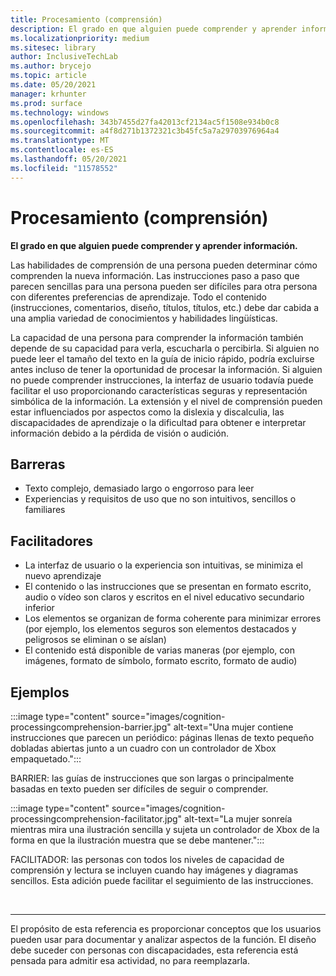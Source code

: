```yaml
---
title: Procesamiento (comprensión)
description: El grado en que alguien puede comprender y aprender información
ms.localizationpriority: medium
ms.sitesec: library
author: InclusiveTechLab
ms.author: brycejo
ms.topic: article
ms.date: 05/20/2021
manager: krhunter
ms.prod: surface
ms.technology: windows
ms.openlocfilehash: 343b7455d27fa42013cf2134ac5f1508e934b0c8
ms.sourcegitcommit: a4f8d271b1372321c3b45fc5a7a29703976964a4
ms.translationtype: MT
ms.contentlocale: es-ES
ms.lasthandoff: 05/20/2021
ms.locfileid: "11578552"
---
```

# <a name="processing-comprehension"></a>Procesamiento (comprensión)

**El grado en que alguien puede comprender y aprender información.**

Las habilidades de comprensión de una persona pueden determinar cómo comprenden la nueva información. Las instrucciones paso a paso que parecen sencillas para una persona pueden ser difíciles para otra persona con diferentes preferencias de aprendizaje. Todo el contenido (instrucciones, comentarios, diseño, títulos, títulos, etc.) debe dar cabida a una amplia variedad de conocimientos y habilidades lingüísticas.

La capacidad de una persona para comprender la información también depende de su capacidad para verla, escucharla o percibirla. Si alguien no puede leer el tamaño del texto en la guía de inicio rápido, podría excluirse antes incluso de tener la oportunidad de procesar la información. Si alguien no puede comprender instrucciones, la interfaz de usuario todavía puede facilitar el uso proporcionando características seguras y representación simbólica de la información. La extensión y el nivel de comprensión pueden estar influenciados por aspectos como la dislexia y discalculia, las discapacidades de aprendizaje o la dificultad para obtener e interpretar información debido a la pérdida de visión o audición.

## <a name="barriers"></a>Barreras
* Texto complejo, demasiado largo o engorroso para leer
* Experiencias y requisitos de uso que no son intuitivos, sencillos o familiares

## <a name="facilitators"></a>Facilitadores

* La interfaz de usuario o la experiencia son intuitivas, se minimiza el nuevo aprendizaje
* El contenido o las instrucciones que se presentan en formato escrito, audio o vídeo son claros y escritos en el nivel educativo secundario inferior
* Los elementos se organizan de forma coherente para minimizar errores (por ejemplo, los elementos seguros son elementos destacados y peligrosos se eliminan o se aíslan)
* El contenido está disponible de varias maneras (por ejemplo, con imágenes, formato de símbolo, formato escrito, formato de audio)


## <a name="examples"></a>Ejemplos

:::image type="content" source="images/cognition-processingcomprehension-barrier.jpg" alt-text="Una mujer contiene instrucciones que parecen un periódico: páginas llenas de texto pequeño dobladas abiertas junto a un cuadro con un controlador de Xbox empaquetado.":::

BARRIER: las guías de instrucciones que son largas o principalmente basadas en texto pueden ser difíciles de seguir o comprender.

:::image type="content" source="images/cognition-processingcomprehension-facilitator.jpg" alt-text="La mujer sonreía mientras mira una ilustración sencilla y sujeta un controlador de Xbox de la forma en que la ilustración muestra que se debe mantener.":::

FACILITADOR: las personas con todos los niveles de capacidad de comprensión y lectura se incluyen cuando hay imágenes y diagramas sencillos. Esta adición puede facilitar el seguimiento de las instrucciones.

&nbsp;

[comment]: # (Instrucción Footer)
___
El propósito de esta referencia es proporcionar conceptos que los usuarios pueden usar para documentar y analizar aspectos de la función. El diseño debe suceder con personas con discapacidades, esta referencia está pensada para admitir esa actividad, no para reemplazarla. 